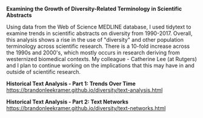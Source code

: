 **Examining the Growth of Diversity-Related Terminology in Scientific Abstracts**

Using data from the Web of Science MEDLINE database, I used tidytext to examine trends in scientific abstracts on diversity from 1990-2017. Overall, this analysis shows a rise in the use of "diversity" and other population terminology across scientific research. There is a 10-fold increase across the 1990s and 2000's, which mostly occurs in research deriving from westernized biomedical contexts. My colleague - Catherine Lee (at Rutgers) and I plan to continue working on the implications that this may have in and outside of scientific research. 

**Historical Text Analysis - Part 1: Trends Over Time** 
https://brandonleekramer.github.io/diversity/text-analysis.html

**Historical Text Analysis - Part 2: Text Networks**
https://brandonleekramer.github.io/diversity/text-networks.html


